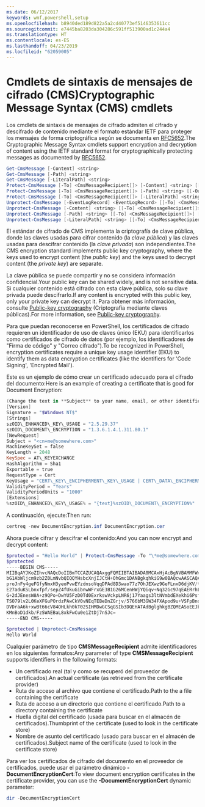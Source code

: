 ```yaml
---
ms.date: 06/12/2017
keywords: wmf,powershell,setup
ms.openlocfilehash: b8940ded189d822a5a2cd40773ef5146353611cc
ms.sourcegitcommit: e7445ba8203da304286c591ff513900ad1c244a4
ms.translationtype: HT
ms.contentlocale: es-ES
ms.lasthandoff: 04/23/2019
ms.locfileid: "62059005"
---
```

# <a name="cryptographic-message-syntax-cms-cmdlets"></a><span data-ttu-id="10444-102">Cmdlets de sintaxis de mensajes de cifrado (CMS)</span><span class="sxs-lookup"><span data-stu-id="10444-102">Cryptographic Message Syntax (CMS) cmdlets</span></span>

<span data-ttu-id="10444-103">Los cmdlets de sintaxis de mensajes de cifrado admiten el cifrado y descifrado de contenido mediante el formato estándar IETF para proteger los mensajes de forma criptográfica según se documenta en [RFC5652](https://tools.ietf.org/html/rfc5652).</span><span class="sxs-lookup"><span data-stu-id="10444-103">The Cryptographic Message Syntax cmdlets support encryption and decryption of content using the IETF standard format for cryptographically protecting messages as documented by [RFC5652](https://tools.ietf.org/html/rfc5652).</span></span>

```powershell
Get-CmsMessage [-Content] <string>
Get-CmsMessage [-Path] <string>
Get-CmsMessage [-LiteralPath] <string>
Protect-CmsMessage [-To] <CmsMessageRecipient[]> [-Content] <string> [[-OutFile] <string>]
Protect-CmsMessage [-To] <CmsMessageRecipient[]> [-Path] <string> [[-OutFile] <string>]
Protect-CmsMessage [-To] <CmsMessageRecipient[]> [-LiteralPath] <string> [[-OutFile] <string>]
Unprotect-CmsMessage [-EventLogRecord] <EventLogRecord> [[-To] <CmsMessageRecipient[]>] [-IncludeContext]
Unprotect-CmsMessage [-Content] <string> [[-To] <CmsMessageRecipient[]>] [-IncludeContext]
Unprotect-CmsMessage [-Path] <string> [[-To] <CmsMessageRecipient[]>] [-IncludeContext]
Unprotect-CmsMessage [-LiteralPath] <string> [[-To] <CmsMessageRecipient[]>] [-IncludeContext]
```

<span data-ttu-id="10444-104">El estándar de cifrado de CMS implementa la criptografía de clave pública, donde las claves usadas para cifrar contenido (la *clave pública*) y las claves usadas para descifrar contenido (la *clave privada*) son independientes.</span><span class="sxs-lookup"><span data-stu-id="10444-104">The CMS encryption standard implements public key cryptography, where the keys used to encrypt content (the *public key*) and the keys used to decrypt content (the *private key*) are separate.</span></span>

<span data-ttu-id="10444-105">La clave pública se puede compartir y no se considera información confidencial.</span><span class="sxs-lookup"><span data-stu-id="10444-105">Your public key can be shared widely, and is not sensitive data.</span></span> <span data-ttu-id="10444-106">Si cualquier contenido está cifrado con esta clave pública, solo su clave privada puede descifrarlo.</span><span class="sxs-lookup"><span data-stu-id="10444-106">If any content is encrypted with this public key, only your private key can decrypt it.</span></span> <span data-ttu-id="10444-107">Para obtener más información, consulte [Public-key cryptography](https://en.wikipedia.org/wiki/Public-key_cryptography) (Criptografía mediante claves públicas).</span><span class="sxs-lookup"><span data-stu-id="10444-107">For more information, see [Public-key cryptography](https://en.wikipedia.org/wiki/Public-key_cryptography).</span></span>

<span data-ttu-id="10444-108">Para que puedan reconocerse en PowerShell, los certificados de cifrado requieren un identificador de uso de claves único (EKU) para identificarlos como certificados de cifrado de datos (por ejemplo, los identificadores de "Firma de código" y "Correo cifrado").</span><span class="sxs-lookup"><span data-stu-id="10444-108">To be recognized in PowerShell, encryption certificates require a unique key usage identifier (EKU) to identify them as data encryption certificates (like the identifiers for 'Code Signing', 'Encrypted Mail').</span></span>

<span data-ttu-id="10444-109">Este es un ejemplo de cómo crear un certificado adecuado para el cifrado del documento:</span><span class="sxs-lookup"><span data-stu-id="10444-109">Here is an example of creating a certificate that is good for Document Encryption:</span></span>

```powershell
(Change the text in **Subject** to your name, email, or other identifier), and put in a file (i.e.: DocumentEncryption.inf):
[Version]
Signature = "$Windows NT$"
[Strings]
szOID\_ENHANCED\_KEY\_USAGE = "2.5.29.37"
szOID\_DOCUMENT\_ENCRYPTION = "1.3.6.1.4.1.311.80.1"
[NewRequest]
Subject = "<cn=me@somewhere.com>"
MachineKeySet = false
KeyLength = 2048
KeySpec = AT\_KEYEXCHANGE
HashAlgorithm = Sha1
Exportable = true
RequestType = Cert
KeyUsage = "CERT\_KEY\_ENCIPHERMENT\_KEY\_USAGE | CERT\_DATA\_ENCIPHERMENT\_KEY\_USAGE"
ValidityPeriod = "Years"
ValidityPeriodUnits = "1000"
[Extensions]
%szOID\_ENHANCED\_KEY\_USAGE% = "{text}%szOID\_DOCUMENT\_ENCRYPTION%"
```

<span data-ttu-id="10444-110">A continuación, ejecute:</span><span class="sxs-lookup"><span data-stu-id="10444-110">Then run:</span></span>
```powershell
certreq -new DocumentEncryption.inf DocumentEncryption.cer
```

<span data-ttu-id="10444-111">Ahora puede cifrar y descifrar el contenido:</span><span class="sxs-lookup"><span data-stu-id="10444-111">And you can now encrypt and decrypt content:</span></span>

```powershell
$protected = "Hello World" | Protect-CmsMessage -To "\*me@somewhere.com\*[](mailto:*leeholm@microsoft.com*)"
$protected
-----BEGIN CMS-----
MIIBqAYJKoZIhvcNAQcDoIIBmTCCAZUCAQAxggFQMIIBTAIBADA0MCAxHjAcBgNVBAMMFWxlZWhv
bG1AbWljcm9zb2Z0LmNvbQIQQYHsbcXnjIJCtH+OhGmc1DANBgkqhkiG9w0BAQcwAASCAQAnkFHM
proJnFy4geFGfyNmxH3yeoPvwEYzdnsoVqqDPAd8D3wao77z7OhJEXwz9GeFLnxD6djKV/tF4PxR
E27aduKSLbnxfpf/sepZ4fUkuGibnwWFrxGE3B1G26MCenHWjYQiqv+Nq32Gc97qEAERrhLv6S4R
G+2dJEnesW8A+z9QPo+DwYU5FzD0Td0ExrkswVckpLNR6j17Yaags3ltNVmbdEXekhi6Psf2MLMP
TSO79lv2L0KeXFGuPOrdzPAwCkV0vNEqTEBeDnZGrjv/5766bM3GW34FXApod9u+VSFpBnqVOCBA
DVDraA6k+xwBt66cV84OHLkh0kT02SIHMDwGCSqGSIb3DQEHATAdBglghkgBZQMEASoEEJbJaiRl
KMnBoD1dkb/FzSWAEBaL8xkFwCu0e1ZtDj7nSJc=
-----END CMS-----

$protected | Unprotect-CmsMessage
Hello World
```

<span data-ttu-id="10444-112">Cualquier parámetro de tipo **CMSMessageRecipient** admite identificadores en los siguientes formatos:</span><span class="sxs-lookup"><span data-stu-id="10444-112">Any parameter of type **CMSMessageRecipient** supports identifiers in the following formats:</span></span>
- <span data-ttu-id="10444-113">Un certificado real (tal y como se recuperó del proveedor de certificados).</span><span class="sxs-lookup"><span data-stu-id="10444-113">An actual certificate (as retrieved from the certificate provider)</span></span>
- <span data-ttu-id="10444-114">Ruta de acceso al archivo que contiene el certificado.</span><span class="sxs-lookup"><span data-stu-id="10444-114">Path to the a file containing the certificate</span></span>
- <span data-ttu-id="10444-115">Ruta de acceso a un directorio que contiene el certificado.</span><span class="sxs-lookup"><span data-stu-id="10444-115">Path to a directory containing the certificate</span></span>
- <span data-ttu-id="10444-116">Huella digital del certificado (usada para buscar en el almacén de certificados).</span><span class="sxs-lookup"><span data-stu-id="10444-116">Thumbprint of the certificate (used to look in the certificate store)</span></span>
- <span data-ttu-id="10444-117">Nombre de asunto del certificado (usado para buscar en el almacén de certificados).</span><span class="sxs-lookup"><span data-stu-id="10444-117">Subject name of the certificate (used to look in the certificate store)</span></span>

<span data-ttu-id="10444-118">Para ver los certificados de cifrado del documento en el proveedor de certificados, puede usar el parámetro dinámico **-DocumentEncryptionCert**:</span><span class="sxs-lookup"><span data-stu-id="10444-118">To view document encryption certificates in the certificate provider, you can use the **-DocumentEncryptionCert** dynamic parameter:</span></span>

```powershell
dir -DocumentEncryptionCert
```
